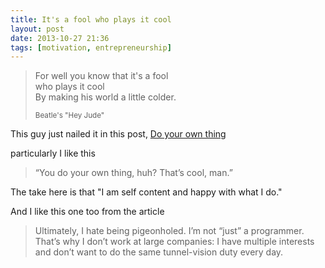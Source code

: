 ```yaml
---
title: It's a fool who plays it cool
layout: post
date: 2013-10-27 21:36
tags: [motivation, entrepreneurship]
---
```


> For well you know that it's a fool  
> who plays it cool  
> By making his world a little colder.
>
> <small>Beatle's "Hey Jude"</small>

This guy just nailed it in this post, [Do your own thing](http://articles.marco.org/261)

particularly I like this

> “You do your own thing, huh? That’s cool, man.”

The take here is that "I am self content and happy with what I do."

And I like this one too from the article

> Ultimately, I hate being pigeonholed. I’m not “just” a programmer. That’s why I don’t work at large companies: I have multiple interests and don’t want to do the same tunnel-vision duty every day.
